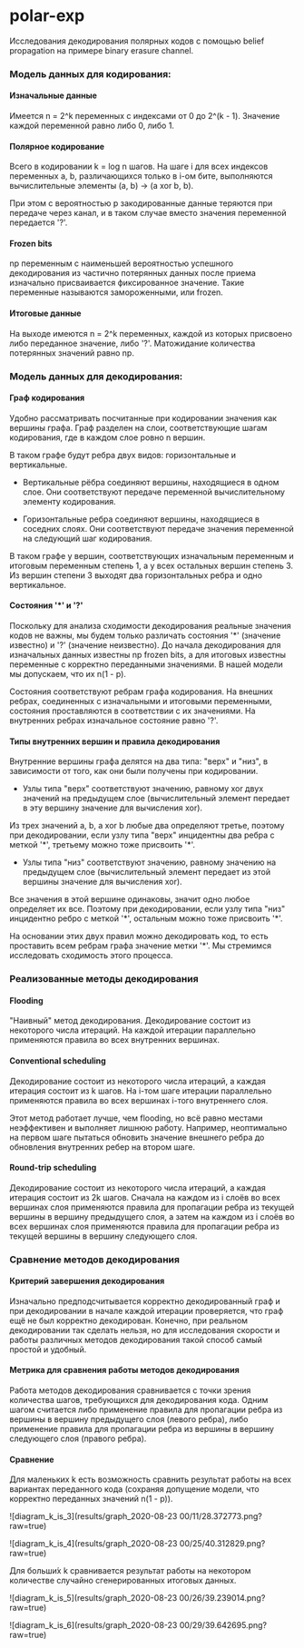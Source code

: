 # polar-exp

Исследования декодирования полярных кодов с помощью belief propagation на примере binary erasure channel.

### Модель данных для кодирования:

#### Изначальные данные
Имеется n = 2^k переменных с индексами от 0 до 2^(k - 1). Значение каждой переменной равно либо 0, либо 1.

#### Полярное кодирование
Всего в кодировании k = log n шагов. На шаге i для всех индексов переменных a, b, различающихся только в i-ом бите, выполняются вычислительные элементы (a, b) -> (a xor b, b).

При этом с вероятностью p закодированные данные теряются при передаче через канал, и в таком случае вместо значения переменной передается '?'.

#### Frozen bits
np переменным с наименьшей вероятностью успешного декодирования из частично потерянных данных после приема изначально присваивается фиксированное значение. Такие переменные называются замороженными, или frozen.

#### Итоговые данные
На выходе имеются n = 2^k переменных, каждой из которых присвоено либо переданное значение, либо '?'. Матожидание количества потерянных значений равно np.

### Модель данных для декодирования:

#### Граф кодирования
Удобно рассматривать посчитанные при кодировании значения как вершины графа. Граф разделен на слои, соответствующие шагам кодирования, где в каждом слое ровно n вершин.

В таком графе будут ребра двух видов: горизонтальные и вертикальные.

- Вертикальные рёбра соединяют вершины, находящиеся в одном слое. Они соответствуют передаче переменной вычислительному элементу кодирования.

- Горизонтальные ребра соединяют вершины, находящиеся в соседних слоях. Они соответствуют передаче значения переменной на следующий шаг кодирования.

В таком графе у вершин, соответствующих изначальным переменным и итоговым переменным степень 1, а у всех остальных вершин степень 3. Из вершин степени 3 выходят два горизонтальных ребра и одно вертикальное.

#### Состояния '\*' и '?' 
Поскольку для анализа сходимости декодирования реальные значения кодов не важны, мы будем только различать состояния '\*' (значение известно) и '?' (значение неизвестно). До начала декодирования для изначальных данных известны np frozen bits, а для итоговых известны переменные с корректно переданными значениями. В нашей модели мы допускаем, что их n(1 - p).

Состояния соответствуют ребрам графа кодирования. На внешних ребрах, соединенных с изначальными и итоговыми переменными, состояния проставляются в соответствии с их значениями. На внутренних ребрах изначальное состояние равно '?'.

#### Типы внутренних вершин и правила декодирования
Внутренние вершины графа делятся на два типа: "верх" и "низ", в зависимости от того, как они были получены при кодировании.

- Узлы типа "верх" соответствуют значению, равному xor двух значений на предыдущем слое (вычислительный элемент передает в эту вершину значение для вычисления xor).

Из трех значений a, b, a xor b любые два определяют третье, поэтому при декодировании, если узлу типа "верх" инцидентны два ребра c меткой '\*', третьему можно тоже присвоить '\*'.

- Узлы типа "низ" соответствуют значению, равному значению на предыдущем слое (вычислительный элемент передает из этой вершины значение для вычисления xor).

Все значения в этой вершине одинаковы, значит одно любое определяет их все. Поэтому при декодировании, если узлу типа "низ" инцидентно ребро c меткой '\*', остальным можно тоже присвоить '\*'.

На основании этих двух правил можно декодировать код, то есть проставить всем ребрам графа значение метки '\*'. Мы стремимся исследовать сходимость этого процесса.

### Реализованные методы декодирования

#### Flooding

"Наивный" метод декодирования. Декодирование состоит из некоторого числа итераций. На каждой итерации параллельно применяются правила во всех внутренних вершинах.

#### Conventional scheduling

Декодирование состоит из некоторого числа итераций, а каждая итерация состоит из k шагов. На i-том шаге итерации параллельно применяются правила во всех вершинах i-того внутреннего слоя.

Этот метод работает лучше, чем flooding, но всё равно местами неэффективен и выполняет лишнюю работу. Например, неоптимально на первом шаге пытаться обновить значение внешнего ребра до обновления внутренних ребер на втором шаге.

#### Round-trip scheduling

Декодирование состоит из некоторого числа итераций, а каждая итерация состоит из 2k шагов. Сначала на каждом из i слоёв во всех вершинах слоя применяются правила для пропагации ребра из текущей вершины в вершину предыдущего слоя, а затем на каждом из i слоёв во всех вершинах слоя применяются правила для пропагации ребра из текущей вершины в вершину следующего слоя.

### Сравнение методов декодирования

#### Критерий завершения декодирования

Изначально предподсчитывается корректно декодированный граф и при декодировании в начале каждой итерации проверяется, что граф ещё не был корректно декодирован. Конечно, при реальном декодировании так сделать нельзя, но для исследования скорости и работы различных методов декодирования такой способ самый простой и удобный. 

#### Метрика для сравнения работы методов декодирования

Работа методов декодирования сравнивается с точки зрения количества шагов, требующихся для декодирования кода. Одним шагом считается либо применение правила для пропагации ребра из вершины в вершину предыдущего слоя (левого ребра), либо применение правила для пропагации ребра из вершины в вершину следующего слоя (правого ребра).

#### Сравнение

Для маленьких k есть возможность сравнить результат работы на всех вариантах переданного кода (сохраняя допущение модели, что корректно переданных значений n(1 - p)).

![diagram_k_is_3](results/graph_2020-08-23 00/11/28.372773.png?raw=true)

![diagram_k_is_4](results/graph_2020-08-23 00/25/40.312829.png?raw=true)

Для больши́х k сравнивается результат работы на некотором количестве случайно сгенерированных итоговых данных.

![diagram_k_is_5](results/graph_2020-08-23 00/26/39.239014.png?raw=true)

![diagram_k_is_6](results/graph_2020-08-23 00/29/39.642695.png?raw=true)
